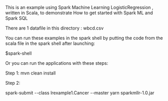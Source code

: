 
This is an example using Spark Machine Learning LogisticRegression , written in Scala, 
to demonstrate How to get started with Spark ML and Spark SQL

There are  1 datafile  in this directory :
	wbcd.csv 
 

You can run these examples in the spark shell by putting the code from the scala file in the spark shell after launching:
 
$spark-shell 

Or you can run the applications with these steps:

Step 1: mvn clean install

Step 2:

spark-submit --class lrexample1.Cancer --master yarn sparkmllr-1.0.jar


